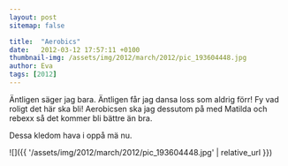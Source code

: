 ```yaml
---
layout: post
sitemap: false

title:  "Aerobics"
date:   2012-03-12 17:57:11 +0100
thumbnail-img: /assets/img/2012/march/2012/pic_193604448.jpg
author: Eva
tags: [2012]
---
```


Äntligen säger jag bara. Äntligen får jag dansa loss som aldrig förr! Fy vad roligt det här ska bli! Aerobicsen ska jag dessutom på med Matilda och rebexx så det kommer bli bättre än bra. 

Dessa kledom hava i oppå mä nu.

![]({{ '/assets/img/2012/march/2012/pic_193604448.jpg'  | relative_url }})


